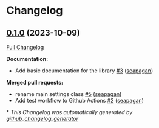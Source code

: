 # Changelog

## [0.1.0](https://github.com/seapagan/simple-toml-settings/tree/0.1.0) (2023-10-09)

[Full Changelog](https://github.com/seapagan/simple-toml-settings/compare/a933cab1f2bc83ff8934211fe379dc40caae5290...0.1.0)

**Documentation:**

- Add basic documentation for the library [\#3](https://github.com/seapagan/simple-toml-settings/pull/3) ([seapagan](https://github.com/seapagan))

**Merged pull requests:**

- rename main settings class [\#5](https://github.com/seapagan/simple-toml-settings/pull/5) ([seapagan](https://github.com/seapagan))
- Add test workflow to Github Actions [\#2](https://github.com/seapagan/simple-toml-settings/pull/2) ([seapagan](https://github.com/seapagan))



\* *This Changelog was automatically generated by [github_changelog_generator](https://github.com/github-changelog-generator/github-changelog-generator)*
